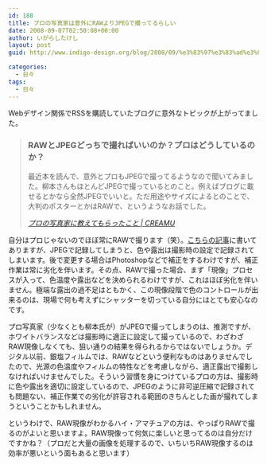 ```yaml
---
id: 188
title: プロの写真家は意外にRAWよりJPEGで撮ってるらしい
date: 2008-09-07T02:50:08+00:00
author: いがらしたけし
layout: post
guid: http://www.indigo-design.org/blog/2008/09/%e3%83%97%e3%83%ad%e3%81%ae%e5%86%99%e7%9c%9f%e5%ae%b6%e3%81%af%e6%84%8f%e5%a4%96%e3%81%abraw%e3%82%88%e3%82%8ajpeg%e3%81%a7%e6%92%ae%e3%81%a3%e3%81%a6%e3%82%8b%e3%82%89%e3%81%97%e3%81%84/

categories:
  - 日々
tags:
  - 日々
---
```

Webデザイン関係でRSSを購読していたブログに意外なトピックが上がってました。

<blockquote cite="http://blog.creamu.com/mt/2008/09/post_54.html">
  <h3>
    RAWとJPEGどっちで撮ればいいのか？プロはどうしているのか？
  </h3>
  
  <p>
    最近本を読んで、意外とプロもJPEGで撮ってるようなので聞いてみました。柳本さんもほとんどJPEGで撮っているとのこと。例えばブログに載せるとかなら全然JPEGでいいと。ただ用途やサイズによるとのことで、大判のポスターとかはRAWで、というようなお話でした。
  </p>
  
  <p>
    <cite><a href="http://blog.creamu.com/mt/2008/09/post_54.html">プロの写真家に教えてもらったこと | CREAMU</a></cite>
  </p>
</blockquote>

自分はプロじゃないのでほぼ常にRAWで撮ります（笑）。[こちらの記事](http://trendy.nikkeibp.co.jp/article/qa/parts/20031210/106696/)に書いてありますが、JPEGで記録してしまうと、色や露出は撮影時の設定で記録されてしまいます。後で変更する場合はPhotoshopなどで補正をするわけですが、補正作業は常に劣化を伴います。その点、RAWで撮った場合、まず「現像」プロセスが入って、色温度や露出などを決められるわけですが、これはほぼ劣化を伴いません。極端な露出の過不足はともかく、この現像段階で色のコントロールが出来るのは、現場で何も考えずにシャッターを切っている自分にはとても安心なのです。

プロ写真家（少なくとも柳本氏が）がJPEGで撮ってしまうのは、推測ですが、ホワイトバランスなどは撮影時に適正に設定して撮っているので、わざわざRAW現像しなくても、狙い通りの結果を得られるからではないでしょうか。デジタル以前、銀塩フィルムでは、RAWなどという便利なものはありませんでしたので、光源の色温度やフィルムの特性などを考慮しながら、適正露出で撮影しなければいけませんでした。そういう習慣を身につけているプロの方は、撮影時に色や露出を適切に設定しているので、JPEGのように非可逆圧縮で記録されても問題ない、補正作業での劣化が許容される範囲のきちんとした画が撮れてしまうということかもしれません。

というわけで、RAW現像がわかるハイ・アマチュアの方は、やっぱりRAWで撮るのがよいと思いますよ。RAW現像って何気に楽しいと思ってるのは自分だけですかね？（プロだと大量の画像を処理するので、いちいちRAW現像するのは効率が悪いという面もあると思います）
